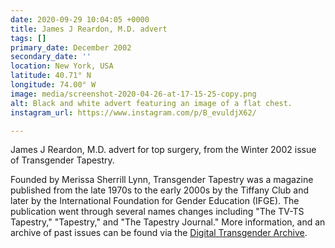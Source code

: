 ```yaml
---
date: 2020-09-29 10:04:05 +0000
title: James J Reardon, M.D. advert
tags: []
primary_date: December 2002
secondary_date: ''
location: New York, USA
latitude: 40.71° N
longitude: 74.00° W
image: media/screenshot-2020-04-26-at-17-15-25-copy.png
alt: Black and white advert featuring an image of a flat chest.
instagram_url: https://www.instagram.com/p/B_evuldjX62/

---
```

James J Reardon, M.D. advert for top surgery, from the Winter 2002 issue of Transgender Tapestry.

Founded by Merissa Sherrill Lynn, Transgender Tapestry was a magazine published from the late 1970s to the early 2000s by the Tiffany Club and later by the International Foundation for Gender Education (IFGE). The publication went through several names changes including "The TV-TS Tapestry," "Tapestry," and "The Tapestry Journal." More information, and an archive of past issues can be found via the [Digital Transgender Archive](https://www.digitaltransgenderarchive.net/col/7w62f824d).